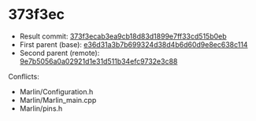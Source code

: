 # 373f3ec
- Result commit: [373f3ecab3ea9cb18d83d1899e7ff33cd515b0eb](https://github.com/MarlinFirmware/Marlin/commit/373f3ecab3ea9cb18d83d1899e7ff33cd515b0eb)
- First parent (base): [e36d31a3b7b699324d38d4b6d60d9e8ec638c114](https://github.com/MarlinFirmware/Marlin/commit/e36d31a3b7b699324d38d4b6d60d9e8ec638c114)
- Second parent (remote): [9e7b5056a0a02921d1e31d511b34efc9732e3c88](https://github.com/MarlinFirmware/Marlin/commit/9e7b5056a0a02921d1e31d511b34efc9732e3c88)

Conflicts:
- Marlin/Configuration.h
- Marlin/Marlin_main.cpp
- Marlin/pins.h
